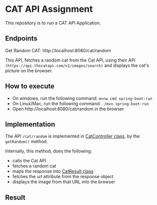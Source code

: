 # CAT API Assignment

This repository is to run a CAT API Application. 

## Endpoints
Get Random CAT: http://localhost:8080/cat/random

This API, fetches a random cat from the Cat API, using their API `(https://api.thecatapi.com/v1/images/search)` and displays the cat's picture on the browser.

## How to execute
- On windows, run the following command: `mvnw.cmd spring-boot:run`
- On Linux/Mac, run the following command: `./mvn spring-boot:run`
- Open http://localhost:8080/cat/random in the browser

## Implementation
The API  `/cat/random` is implemented in [CatController class](https://github.com/jain-rishu/cat-api-assignment/blob/main/src/main/java/com/rishu/assignment/controller/CatController.java), by the `getRandom()` method.

Internally, this method, does the following:
- calls the Cat API
- fetches a random cat
- maps the response into [CatResult class](https://github.com/jain-rishu/cat-api-assignment/blob/main/src/main/java/com/rishu/assignment/model/CatResult.java)
- fetches the url attribute from the response object
- displays the image from that URL into the browser

## Result


